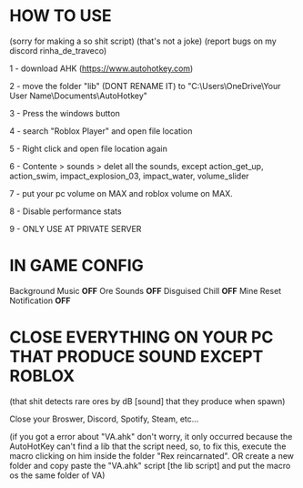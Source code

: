 # HOW TO USE 
(sorry for making a so shit script) (that's not a joke) (report bugs on my discord rinha_de_traveco)


1 - download AHK (https://www.autohotkey.com)

2 - move the folder "lib" (DONT RENAME IT) to "C:\Users\OneDrive\Your User Name\Documents\AutoHotkey"

3 - Press the windows button

4 - search "Roblox Player" and open file location

5 - Right click and open file location again

6 - Contente > sounds > delet all the sounds, except action_get_up, action_swim, impact_explosion_03, impact_water, volume_slider

7 - put your pc volume on MAX and roblox volume on MAX. 

8 - Disable performance stats

9 - ONLY USE AT PRIVATE SERVER

# IN GAME CONFIG

Background Music **OFF**
Ore Sounds **OFF**
Disguised Chill **OFF**
Mine Reset Notification **OFF**

# CLOSE EVERYTHING ON YOUR PC THAT PRODUCE SOUND EXCEPT ROBLOX
(that shit detects rare ores by dB [sound] that they produce when spawn)

Close your Broswer, Discord, Spotify, Steam, etc...

(if you got a error about "VA.ahk" don't worry, it only occurred because the AutoHotKey can't find a lib that the script need, so, to fix this, execute the macro clicking on him inside the folder "Rex reincarnated". OR create a new folder and copy paste the "VA.ahk" script [the lib script] and put the macro os the same folder of VA)
